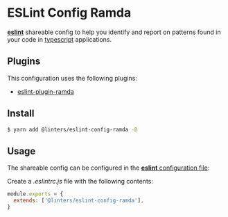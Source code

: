 # ESLint Config Ramda

[**eslint**](https://github.com/eslint/eslint) shareable config to help you identify and report on patterns found in your code in [typescript](https://github.com/microsoft/TypeScript) applications.

## Plugins

This configuration uses the following plugins:

- [eslint-plugin-ramda](https://github.com/ramda/eslint-plugin-ramda)

## Install

```bash
$ yarn add @linters/eslint-config-ramda -D
```

## Usage

The shareable config can be configured in the [**eslint** configuration file](https://eslint.org/docs/user-guide/configuring):

Create a _.eslintrc.js_ file with the following contents:

```js
module.exports = {
  extends: ['@linters/eslint-config-ramda'],
}
```
